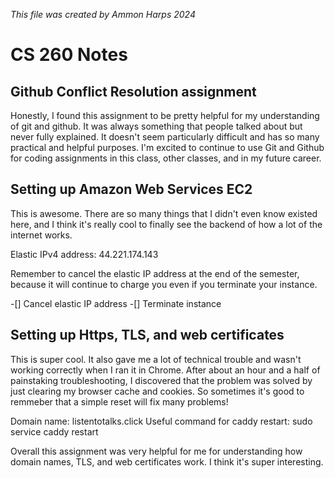 _This file was created by Ammon Harps 2024_

# CS 260 Notes

## Github Conflict Resolution assignment

Honestly, I found this assignment to be pretty helpful for my understanding of git and github. It was always something that people talked about but never fully explained. It doesn't seem particularly difficult and has so many practical and helpful purposes. I'm excited to continue to use Git and Github for coding assignments in this class, other classes, and in my future career.

## Setting up Amazon Web Services EC2

This is awesome. There are so many things that I didn't even know existed here, and I think it's really cool to finally see the backend of how a lot of the internet works. 

Elastic IPv4 address: 44.221.174.143

Remember to cancel the elastic IP address at the end of the semester, because it will continue to charge you even if you terminate your instance.

-[] Cancel elastic IP address
-[] Terminate instance

## Setting up Https, TLS, and web certificates

This is super cool. It also gave me a lot of technical trouble and wasn't working correctly when I ran it in Chrome. After about an hour and a half of painstaking troubleshooting, I discovered that the problem was solved by just clearing my browser cache and cookies. So sometimes it's good to remmeber that a simple reset will fix many problems!

Domain name: listentotalks.click
Useful command for caddy restart: sudo service caddy restart

Overall this assignment was very helpful for me for understanding how domain names, TLS, and web certificates work. I think it's super interesting. 
